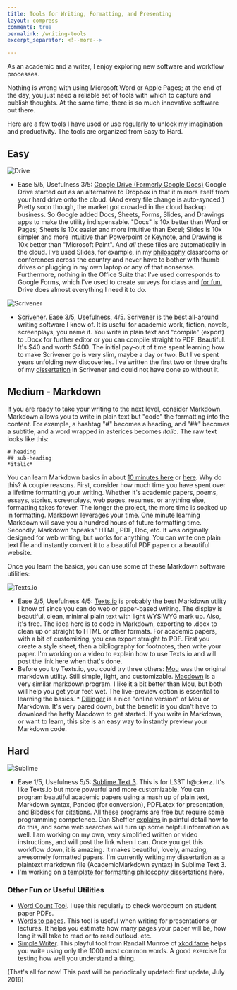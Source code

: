 ```yaml
---
title: Tools for Writing, Formatting, and Presenting
layout: compress
comments: true
permalink: /writing-tools
excerpt_separator: <!--more-->

---
```


As an academic and a writer, I enjoy exploring new software and workflow processes. 

Nothing is wrong with using Microsoft Word or Apple Pages; at the end of the day, you just need a reliable set of tools with which to capture and publish thoughts. At the same time, there is so much innovative software out there. 

Here are a few tools I have used or use regularly to unlock my imagination and productivity. The tools are organized from Easy to Hard. 

<!--more-->



## Easy ##

![Drive](http://its.ucsc.edu/google/images/drive.png?t=0)

* Ease 5/5, Usefulness 3/5: [Google Drive (Formerly Google Docs)](https://drive.google.com/) Google Drive started out as an alternative to Dropbox in that it mirrors itself from your hard drive onto the cloud. (And every file change is auto-synced.) Pretty soon though, the market got crowded in the cloud backup business. So Google added Docs, Sheets, Forms, Slides, and Drawings apps to make the utility indispensable. "Docs" is 10x better than Word or Pages; Sheets is 10x easier and more intuitive than Excel; Slides is 10x simpler and more intuitive than Powerpoint or Keynote, and Drawing is 10x better than "Microsoft Paint". And *all* these files are automatically in the cloud. I've used Slides, for example, in my [philosophy](/teaching) classrooms or conferences across the country and never have to bother with thumb drives or plugging in my own laptop or any of that nonsense. Furthermore, nothing in the Office Suite that I've used corresponds to Google Forms, which I've used to create surveys for class and [for fun.](http://keithbuhler.com/cs-lewis-influence-survey) Drive does almost everything I need it to do. 

![Scrivener](http://img.informer.com/icons/png/48/3499/3499419.png)

* [Scrivener](https://www.literatureandlatte.com/scrivener.php). Ease 3/5, Usefulness, 4/5. Scrivener is the best all-around writing software I know of. It is useful for academic work, fiction, novels, screenplays, you name it. You write in plain text and "compile" (export) to .Docx for further editor or you can compile straight to PDF. Beautiful. It's $40 and worth $400. The initial pay-out of time spent learning how to make Scrivener go is very slim, maybe a day or two. But I've spent years unfolding new discoveries. I've written the first two or three drafts of my [dissertation](/phd) in Scrivener and could not have done so without it. 

## Medium - Markdown ##

If you are ready to take your writing to the next level, consider Markdown. Markdown allows you to write in plain text but "code" the formatting into the content. For example, a hashtag "#" becomes a heading, and "##" becomes a subtitle, and a word wrapped in asterices becomes *italic*. The raw text looks like this:

    # heading
    ## sub-heading
    *italic*

You can learn Markdown basics in about [10 minutes here](https://www.youtube.com/watch?v=HndN6P9ke6U) or [here](http://www.markdowntutorial.com/lesson/1/). Why do this? A couple reasons. First, consider how much time you have spent over a lifetime formatting your writing. Whether it's academic papers, poems, essays, stories, screenplays, web pages, resumes, or anything else, formatting takes forever. The longer the project, the more time is soaked up in formatting. Markdown leverages your time. One minute learning Markdown will save you a hundred hours of future formatting time. Secondly, Markdown "speaks" HTML, PDF, Doc, etc. It was originally designed for web writing, but works for anything. You can write one plain text file and instantly convert it to a beautiful PDF paper or a beautiful website. 

Once you learn the basics, you can use some of these Markdown software utilities: 

![Texts.io](https://www.cluelet.com/static/images/logo/textsio.c5eebd95c6ea.ico)

* Ease 2/5, Usefulness 4/5: [Texts.io](http://www.texts.io/) is probably the best Markdown utility I know of since you can do web or paper-based writing. The display is beautiful, clean, minimal plain text with light WYSIWYG mark up. Also, it's free. The idea here is to code in Markdown, exporting to .docx to clean up or straight to HTML or other formats. For academic papers, with a bit of customizing, you can export straight to PDF. First you create a style sheet, then a bibliography for footnotes, then write your paper. I'm working on a video to explain how to use Texts.io and will post the link here when that's done. 
* Before you try Texts.io, you could try three others: [Mou](http://25.io/mou/) was the original markdown utility. Still simple, light, and customizable.  [Macdown](http://macdown.uranusjr.com/) is a very similar markdown program. I like it a bit better than Mou, but both will help you get your feet wet. The live-preview option is essential to learning the basics. * [Dillinger](http://dillinger.io/) is a nice "online version" of Mou or Markdown. It's very pared down, but the benefit is you don't have to download the hefty Macdown to get started.  If you write in Markdown, or want to learn, this site is an easy way to instantly preview your Markdown code. 


## Hard ##

![Sublime](https://upload.wikimedia.org/wikipedia/en/4/4c/Sublime_Text_Logo.png)
 
* Ease 1/5, Usefulness 5/5: [Sublime Text 3](https://www.sublimetext.com/3). This is for L33T h@ckerz.  It's like Texts.io but more powerful and more customizable. You can program beautiful academic papers using a mash up of plain text, Markdown syntax, Pandoc (for conversion), PDFLatex for presentation, and Bibdesk for citations. All these programs are free but require some programming competence. Dan Sheffler [explains](http://dansheffler.com/blog/2015-09-07-class-info-in-pandoc-and-latex/) in painful detail how to do this, and some web searches will turn up some helpful information as well. I am working on my own, very simplified written or video instructions, and will post the link when I can. Once you get this workflow down, it is amazing. It makes beautiful, lovely, amazing, awesomely formatted papers. I'm currently writing my dissertation as a plaintext markdown file (AcademicMarkdown syntax) in Sublime Text 3. 
* I'm working on a [template for formatting philosophy dissertations here.](https://github.com/keithbuhler/Template-for-philosophy-dissertations/)

### Other Fun or Useful Utilities ###

* [Word Count Tool](https://wordcounter.net/). I use this regularly to check wordcount on student paper PDFs. 
* [Words to pages](http://wordstopages.com/). This tool is useful when writing for presentations or lectures. It helps you estimate how many pages your paper will be, how long it will take to read or to read outloud. etc. 
* [Simple Writer](https://xkcd.com/simplewriter/). This playful tool from Randall Munroe of [xkcd fame](http://www.xkcd.com/) helps you write using only the 1000 most common words. A good exercise for testing how well you understand a thing. 

(That's all for now! This post will be periodically updated: first update, July 2016)